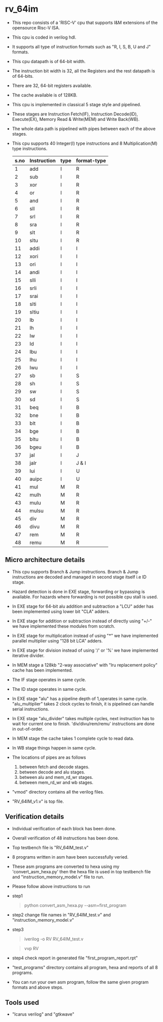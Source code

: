 # rv_64im

* This repo consists of a 'RISC-V' cpu that supports I&M extensions of the opensource Risc-V ISA.
* This cpu is coded in verilog hdl.
* It supports all type of instruction formats such as "R, I, S, B, U and J" formats.
* This cpu datapath is of 64-bit width.
* The instruction bit width is 32, all the Registers and the rest datapath is of 64-bits.
* There are 32, 64-bit registers available.
* The cache available is of 128KB. 
* This cpu is implemented in classical 5 stage style and pipelined.
* These stages are Instruction Fetch(IF), Instruction Decode(ID), Execute(EX), Memory Read & Write(MEM) and Write Back(WB).
* The whole data path is pipelined with pipes between each of the above stages.
* This cpu supports 40 Integer(I) type instructions and 8 Multiplication(M) type instructions.

    |   s.no   |   Instruction     |   type    | format-type   |
    |----------|-------------------|-----------|---------------|
    |   1      |       add         |     I     |       R       |
    |   2      |       sub         |     I     |       R       |
    |   3      |       xor         |     I     |       R       |
    |   4      |       or          |     I     |       R       |
    |   5      |       and         |     I     |       R       |
    |   6      |       sll         |     I     |       R       |
    |   7      |       srl         |     I     |       R       |
    |   8      |       sra         |     I     |       R       |
    |   9      |       slt         |     I     |       R       |
    |  10      |       sltu        |     I     |       R       |
    |  11      |       addi        |     I     |       I       |
    |  12      |       xori        |     I     |       I       |
    |  13      |       ori         |     I     |       I       |
    |  14      |       andi        |     I     |       I       |
    |  15      |       slli        |     I     |       I       |
    |  16      |       srli        |     I     |       I       |
    |  17      |       srai        |     I     |       I       |
    |  18      |       slti        |     I     |       I       |
    |  19      |       sltiu       |     I     |       I       |
    |  20      |       lb          |     I     |       I       |
    |  21      |       lh          |     I     |       I       |
    |  22      |       lw          |     I     |       I       |
    |  23      |       ld          |     I     |       I       |
    |  24      |       lbu         |     I     |       I       |
    |  25      |       lhu         |     I     |       I       |
    |  26      |       lwu         |     I     |       I       |
    |  27      |       sb          |     I     |       S       |
    |  28      |       sh          |     I     |       S       |
    |  29      |       sw          |     I     |       S       |
    |  30      |       sd          |     I     |       S       |
    |  31      |       beq         |     I     |       B       |
    |  32      |       bne         |     I     |       B       |
    |  33      |       blt         |     I     |       B       |
    |  34      |       bge         |     I     |       B       |
    |  35      |       bltu        |     I     |       B       |
    |  36      |       bgeu        |     I     |       B       |
    |  37      |       jal         |     I     |       J       |
    |  38      |       jalr        |     I     |       J & I   |
    |  39      |       lui         |     I     |       U       |
    |  40      |       auipc       |     I     |       U       |
    |  41      |       mul         |     M     |       R       |
    |  42      |       mulh        |     M     |       R       |
    |  43      |       mulu        |     M     |       R       |
    |  44      |       mulsu       |     M     |       R       |
    |  45      |       div         |     M     |       R       |
    |  46      |       divu        |     M     |       R       |
    |  47      |       rem         |     M     |       R       |
    |  48      |       remu        |     M     |       R       |

## Micro architecture details

* This cpu supports Branch & Jump instructions. Branch & Jump instructions are decoded and managed in second stage itself i.e ID stage.
* Hazard detection is done in EXE stage, forwarding or bypassing is available. For hazards where forwarding is not possible cpu stall is used.  
* In EXE stage for 64-bit alu addition and subtraction a "LCU" adder has been implemented using lower bit "CLA" adders. 
* In EXE stage for addition or subtraction instead of directly using "+/-" we have implemented these modules from scratch.
* In EXE stage for multiplication instead of using "*" we have implemented parallel multiplier using "128 bit LCA" adders.
* In EXE stage for division instead of using '/' or '%' we have implemented iterative divider.
* In MEM stage a 128kb "2-way associative" with "lru replacement policy" cache has been implemented.  
* The IF stage operates in same cycle.
* The ID stage operates in same cycle.
* In EXE stage "alu" has a pipeline depth of 1,operates in same cycle. "alu_multiplier" takes 2 clock cycles to finish, it is pipelined can handle serial instructions.
* In EXE stage "alu_divider" takes multiple cycles, next instruction has to wait for current one to finish. 'div/divu/rem/remu' instructions are done in out-of-order.
* In MEM stage the cache takes 1 complete cycle to read data.
* In WB stage things happen in same cycle.
* The locations of pipes are as follows 
    1. between fetch and decode stages.
    2. between decode and alu stages.
    3. between alu and mem_rd_wr stages.
    4. between mem_rd_wr and wb stages.

* "vmod" directory contains all the verilog files.
* "RV_64IM_v1.v" is top file.



## Verification details

* Individual verification of each block has been done.
* Overall verification of 48 instructions has been done.
* Top testbench file is "RV_64IM_test.v"
* 8 programs written in asm have been successfully veried.
* These asm programs are converted to hexa using my 'convert_asm_hexa.py' then the hexa file is used in top testbench file and "instruction_memory_model.v" file to run.
* Please follow above instructions to run 

* step1

    >python convert_asm_hexa.py --asm=first_program

* step2 change file names in "RV_64IM_test.v" and "instruction_memory_model.v"

* step3

    >iverilog -o RV RV_64IM_test.v

    >vvp RV

* step4 check report in generated file "first_program_report.rpt"

* "test_programs" directory contains all program, hexa and reports of all 8 programs.

* You can run your own asm program, follow the same given program formats and above steps.

## Tools used

* "Icarus verilog" and "gtkwave"

 
